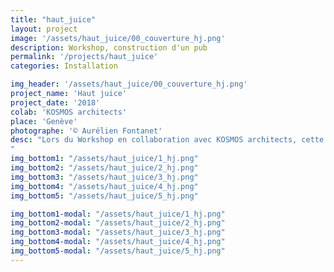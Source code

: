 ```yaml
---
title: "haut_juice"
layout: project
image: '/assets/haut_juice/00_couverture_hj.png'
description: Workshop, construction d'un pub
permalink: '/projects/haut_juice'
categories: Installation

img_header: '/assets/haut_juice/00_couverture_hj.png'
project_name: 'Haut juice'
project_date: '2018'
colab: 'KOSMOS architects'
place: 'Genève'
photographe: '© Aurélien Fontanet'
desc: "Lors du Workshop en collaboration avec KOSMOS architects, cette installation temporaire a été réalisée en réponse au thème du pub, au questionnement de la boisson et à nos habitudes. <b><i>Haut juice</i></b> est un dispositif en hauteur permettant de <b>presser son propre jus d’orange a  la manière d’une cérémonie matinale, d’un rituel. Le jus descend ensuite le long d’une gouttière, jusqu’a  être servi élégamment goutte</b> à goutte dans un verre à pied.
"
img_bottom1: "/assets/haut_juice/1_hj.png"
img_bottom2: "/assets/haut_juice/2_hj.png"
img_bottom3: "/assets/haut_juice/3_hj.png"
img_bottom4: "/assets/haut_juice/4_hj.png"
img_bottom5: "/assets/haut_juice/5_hj.png"

img_bottom1-modal: "/assets/haut_juice/1_hj.png"
img_bottom2-modal: "/assets/haut_juice/2_hj.png"
img_bottom3-modal: "/assets/haut_juice/3_hj.png"
img_bottom4-modal: "/assets/haut_juice/4_hj.png"
img_bottom5-modal: "/assets/haut_juice/5_hj.png"
---
```


